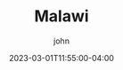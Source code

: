 ---
date: 2023-03-01T11:55:00-04:00
title: "Malawi"
ab: "MW"
seo_title: "Contact Malawi Member of parliament"
description: Contact Malawi representatives
author: john
url: /malawi/
flag: flag.png
weight: 1
layout: country
---